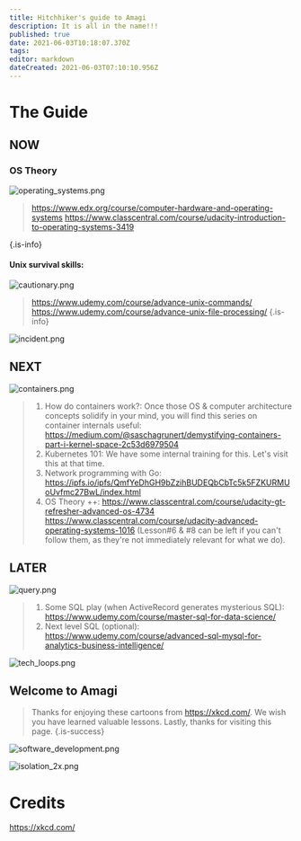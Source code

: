 ```yaml
---
title: Hitchhiker's guide to Amagi
description: It is all in the name!!!
published: true
date: 2021-06-03T10:18:07.370Z
tags: 
editor: markdown
dateCreated: 2021-06-03T07:10:10.956Z
---
```


# The Guide

## NOW

### OS Theory

![operating_systems.png](/engg/operating_systems.png)

> https://www.edx.org/course/computer-hardware-and-operating-systems
> https://www.classcentral.com/course/udacity-introduction-to-operating-systems-3419
> 
{.is-info}


#### Unix survival skills:

![cautionary.png](/engg/cautionary.png)

> https://www.udemy.com/course/advance-unix-commands/
> https://www.udemy.com/course/advance-unix-file-processing/
{.is-info}


![incident.png](/engg/incident.png)

## NEXT

![containers.png](/engg/containers.png)

> 1. How do containers work?:
>  Once those OS & computer architecture concepts solidify in your mind, you will find this series on container internals useful:
> https://medium.com/@saschagrunert/demystifying-containers-part-i-kernel-space-2c53d6979504
> 2. Kubernetes 101:
> We have some internal training for this. Let's visit this at that time.
> 3. Network programming with Go:
> https://ipfs.io/ipfs/QmfYeDhGH9bZzihBUDEQbCbTc5k5FZKURMUoUvfmc27BwL/index.html
> 4. OS Theory ++:
> https://www.classcentral.com/course/udacity-gt-refresher-advanced-os-4734
> https://www.classcentral.com/course/udacity-advanced-operating-systems-1016 (Lesson#6 & #8 can be left if you can't follow them, as they're not immediately relevant for what we do).
> 
## LATER

![query.png](/engg/query.png)

> 1. Some SQL play (when ActiveRecord generates mysterious SQL):
> https://www.udemy.com/course/master-sql-for-data-science/
>  2. Next level SQL (optional):
> https://www.udemy.com/course/advanced-sql-mysql-for-analytics-business-intelligence/

![tech_loops.png](/engg/tech_loops.png)

## Welcome to Amagi

> Thanks for enjoying these cartoons from https://xkcd.com/. We wish you have learned valuable lessons. Lastly, thanks for visiting this page.
{.is-success}


![software_development.png](/engg/software_development.png)

![isolation_2x.png](/engg/isolation_2x.png)


# Credits

https://xkcd.com/
